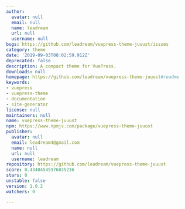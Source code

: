 ```yaml
---
author:
  avatar: null
  email: null
  name: leadream
  url: null
  username: null
bugs: https://github.com/leadream/vuepress-theme-juuust/issues
category: theme
date: '2019-09-03T08:02:59.912Z'
deprecated: false
description: A compact theme for VuePress.
downloads: null
homepage: https://github.com/leadream/vuepress-theme-juuust#readme
keywords:
- vuepress
- vuepress-theme
- documentation
- site-generator
license: null
maintainers: null
name: vuepress-theme-juuust
npm: https://www.npmjs.com/package/vuepress-theme-juuust
publisher:
  avatar: null
  email: leadream4@gmail.com
  name: null
  url: null
  username: leadream
repository: https://github.com/leadream/vuepress-theme-juuust
score: 0.43404545976035236
stars: 0
unstable: false
version: 1.0.2
watchers: 0

---
```


